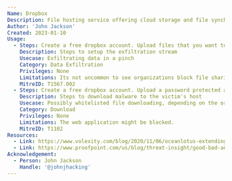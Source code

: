 ```yaml
---
Name: Dropbox
Description: File hosting service offering cloud storage and file synchronization
Author: 'John Jackson'
Created: 2023-01-10
Usage:
  - Steps: Create a free dropbox account. Upload files that you want to exfiltrate.
    Description: Steps to setup the exfiltration stream
    Usecase: Exfiltrating data in a pinch
    Category: Data Exfiltration
    Privileges: None
    Limitations: Its not uncommon to see organizations block file sharing services by using traffic inspection through tools like Symantec Blue Coat.
    MitreID: T1567.002
  - Steps: Create a free dropbox account. Upload a password protected archive. Access Dropbox from the victim host and download/extract the archive.
    Description: Steps to download malware to the victim's host     
    Usecase: Possibly whitelisted file downloading, depending on the organization.
    Category: Download
    Privileges: None
    Limitations: The web application might be blocked.
    MitreID: T1102
Resources:
  - Link: https://www.volexity.com/blog/2020/11/06/oceanlotus-extending-cyber-espionage-operations-through-fake-websites/
  - Link: https://www.proofpoint.com/us/blog/threat-insight/good-bad-and-web-bug-ta416-increases-operational-tempo-against-european
Acknowledgement:
  - Person: John Jackson
    Handle: '@johnjhacking'
---    
```

